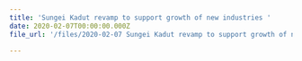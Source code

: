 ```yaml
---
title: 'Sungei Kadut revamp to support growth of new industries '
date: 2020-02-07T00:00:00.000Z
file_url: '/files/2020-02-07 Sungei Kadut revamp to support growth of new industries.pdf'

---
```


